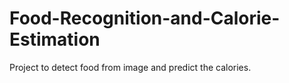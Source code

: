 # Food-Recognition-and-Calorie-Estimation
Project to detect food from image and predict the calories.
